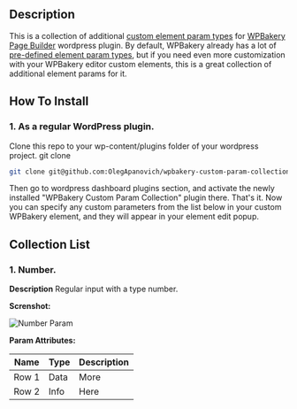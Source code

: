 ## Description

This is a collection of additional [custom element param types](https://kb.wpbakery.com/docs/developers-how-tos/create-new-param-type) for [WPBakery Page Builder](https://wpbakery.com/) wordpress plugin.
By default, WPBakery already has a lot of [pre-defined element param types](https://kb.wpbakery.com/docs/inner-api/vc_map/#vc_map()-paramsArray), but if you need even more customization with your WPBakery editor custom elements, this is a great collection of additional element params for it.

## How To Install

### 1. As a regular WordPress plugin.

Clone this repo to your wp-content/plugins folder of your wordpress project.
git clone 
```bash
git clone git@github.com:OlegApanovich/wpbakery-custom-param-collection.git
```
Then go to wordpress dashboard plugins section, and activate the newly installed "WPBakery Custom Param Collection" plugin there.
That's it. Now you can specify any custom parameters from the list below in your custom WPBakery element, and they will appear in your element edit popup.

## Collection List

### 1. Number.

__Description__
Regular input with a type number.

__Screnshot:__

![Number Param](assets/images/github-reame/screen-1.png)

__Param Attributes:__

| Name | Type | Description |
|----------|----------|----------|
| Row 1    | Data     | More     |
| Row 2    | Info     | Here     |
